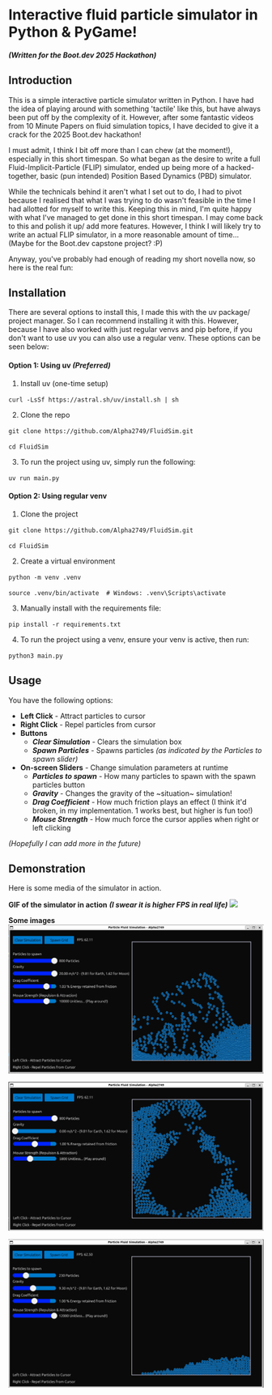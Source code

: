 # Interactive fluid particle simulator in Python & PyGame!
##### (Written for the Boot.dev 2025 Hackathon)


## Introduction
This is a simple interactive particle simulator written in Python.
I have had the idea of playing around with something 'tactile' like this, but have always been put off by the complexity of it.
However, after some fantastic videos from 10 Minute Papers on fluid simulation topics, I have decided to give it a crack for the 2025 Boot.dev hackathon!

I must admit, I think I bit off more than I can chew (at the moment!), especially in this short timespan. 
So what began as the desire to write a full Fluid-Implicit-Particle (FLIP) simulator, ended up being more of a hacked-together, basic (pun intended) Position Based Dynamics (PBD) simulator.

While the technicals behind it aren't what I set out to do, I had to pivot because I realised that what I was trying to do wasn't feasible in the time I had allotted for myself to write this.
Keeping this in mind, I'm quite happy with what I've managed to get done in this short timespan. I may come back to this and polish it up/ add more features. However, I think I will likely try to write an actual FLIP simulator, in a more reasonable amount of time... (Maybe for the Boot.dev capstone project? :P)

Anyway, you've probably had enough of reading my short novella now, so here is the real fun:

## Installation
There are several options to install this, I made this with the uv package/ project manager. So I can recommend installing it with this. However, because I have also worked with just regular venvs and pip before, if you don't want to use uv you can also use a regular venv. These options can be seen below:

#### Option 1: Using uv *(Preferred)*
1. Install uv (one-time setup)
   
`curl -LsSf https://astral.sh/uv/install.sh | sh`

2. Clone the repo
   
`git clone https://github.com/Alpha2749/FluidSim.git`

`cd FluidSim`

3. To run the project using uv, simply run the following:
   
`uv run main.py`

#### Option 2: Using regular venv
1. Clone the project
   
`git clone https://github.com/Alpha2749/FluidSim.git`

`cd FluidSim`

2. Create a virtual environment
   
`python -m venv .venv`

`source .venv/bin/activate  # Windows: .venv\Scripts\activate`

3. Manually install with the requirements file:
   
`pip install -r requirements.txt`

4. To run the project using a venv, ensure your venv is active, then run:

`python3 main.py`

## Usage
You have the following options:
- **Left Click** - Attract particles to cursor
- **Right Click** - Repel particles from cursor
- **Buttons**
  - ***Clear Simulation*** - Clears the simulation box
  - ***Spawn Particles*** - Spawns particles *(as indicated by the Particles to spawn slider)*
- **On-screen Sliders** - Change simulation parameters at runtime
  - ***Particles to spawn*** - How many particles to spawn with the spawn particles button
  - ***Gravity*** - Changes the gravity of the ~situation~ simulation!
  - ***Drag Coefficient*** - How much friction plays an effect (I think it'd broken, in my implementation. 1 works best, but higher is fun too!)
  - ***Mouse Strength*** - How much force the cursor applies when right or left clicking

*(Hopefully I can add more in the future)*

## Demonstration
Here is some media of the simulator in action.


**GIF of the simulator in action** ***(I swear it is higher FPS in real life)***
![](https://github.com/Alpha2749/FluidSim/blob/main/media/fluid_sim_gif.gif)


**Some images**
![](https://github.com/Alpha2749/FluidSim/blob/main/media/sim1.PNG)

![](https://github.com/Alpha2749/FluidSim/blob/main/media/sim2.PNG)

![](https://github.com/Alpha2749/FluidSim/blob/main/media/sim3.PNG)

